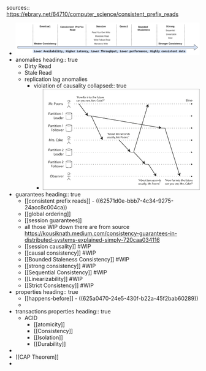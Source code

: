 sources:: https://ebrary.net/64710/computer_science/consistent_prefix_reads

- ![image.png](../assets/image_1649876038449_0.png)
- anomalies
  heading:: true
	- Dirty Read
	- Stale Read
	- replication lag anomalies
		- violation of causality
		  collapsed:: true
			- ![image.png](../assets/image_1649876403154_0.png)
- guarantees
  heading:: true
	- [[consistent prefix reads]] - ((62571d0e-bbb7-4c34-9275-24acc8c004ca))
	- [[global ordering]]
	- [[session guarantees]]
	- all those WIP down there are from source https://kousiknath.medium.com/consistency-guarantees-in-distributed-systems-explained-simply-720caa034116
	- [[session causality]] #WIP
	- [[causal consistency]] #WIP
	- [[Bounded Staleness Consistency]] #WIP
	- [[strong consistency]] #WIP
	- [[Sequential Consistency]] #WIP
	- [[Linearizability]] #WIP
	- [[Strict Consistency]] #WIP
- properties
  heading:: true
	- [[happens-before]] - ((625a0470-24e5-430f-b22a-45f2bab60289))
	-
- transactions properties
  heading:: true
	- ACID
		- [[atomicity]]
		- [[Consistency]]
		- [[Isolation]]
		- [[Durability]]
-
- [[CAP Theorem]]
-